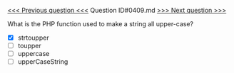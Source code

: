 [<<< Previous question <<<](0408.md)  Question ID#0409.md  [>>> Next question >>>](0410.md) 

What is the PHP function used to make a string all upper-case?

- [x] strtoupper
- [ ] toupper
- [ ] uppercase
- [ ] upperCaseString
